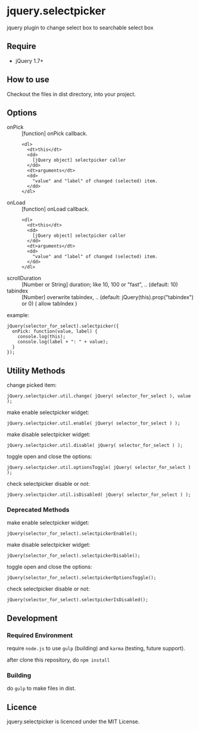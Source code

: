 jquery.selectpicker
========================================

jquery plugin to change select box to searchable select box

Require
------------------------------------------------------------

- jQuery 1.7+


How to use
------------------------------------------------------------

Checkout the files in dist directory, into your project.


Options
------------------------------------------------------------
<dl>
  <dt>onPick</dt>
  <dd>
    [function] onPick callback.

    <dl>
      <dt>this</dt>
      <dd>
        [jQuery object] selectpicker caller
      </dd>
      <dt>arguments</dt>
      <dd>
        "value" and "label" of changed (selected) item.
      </dd>
    </dl>
  </dd>
  <dt>onLoad</dt>
  <dd>
    [function] onLoad callback.

    <dl>
      <dt>this</dt>
      <dd>
        [jQuery object] selectpicker caller
      </dd>
      <dt>arguments</dt>
      <dd>
        "value" and "label" of changed (selected) item.
      </dd>
    </dl>
  </dd>
  <dt>scrollDuration</dt>
  <dd>
    [Number or String] duration; like 10, 100 or "fast", .. (default: 10)
  </dd>
  <dt>tabindex</dt>
  <dd>
    [Number] overwrite tabindex, .. (default: jQuery(this).prop("tabindex") or 0)
    ( allow tabIndex )
  </dd>
</dl>


example:

    jQuery(selector_for_select).selectpicker({
      onPick: function(value, label) {
        console.log(this);
        console.log(label + ": " + value);
      }
    });


Utility Methods
------------------------------------------------------------

change picked item:

    jQuery.selectpicker.util.change( jQuery( selector_for_select ), value );  

make enable selectpicker widget:

    jQuery.selectpicker.util.enable( jQuery( selector_for_select ) );  

make disable selectpicker widget:

    jQuery.selectpicker.util.disable( jQuery( selector_for_select ) );  

toggle open and close the options:

    jQuery.selectpicker.util.optionsToggle( jQuery( selector_for_select ) );  

check selectpicker disable or not:

    jQuery.selectpicker.util.isDisabled( jQuery( selector_for_select ) );  


### Deprecated Methods

make enable selectpicker widget:

    jQuery(selector_for_select).selectpickerEnable();

make disable selectpicker widget:

    jQuery(selector_for_select).selectpickerDisable();

toggle open and close the options:

    jQuery(selector_for_select).selectpickerOptionsToggle();

check selectpicker disable or not:

    jQuery(selector_for_select).selectpickerIsDisabled();


Development
------------------------------------------------------------

### Required Environment

require `node.js` to use `gulp` (building) and `karma` (testing, future support).

after clone this repository, do `npm install`


### Building

do `gulp` to make files in dist.


Licence
------------------------------------------------------------
jquery.selectpicker is licenced under the MIT License.
